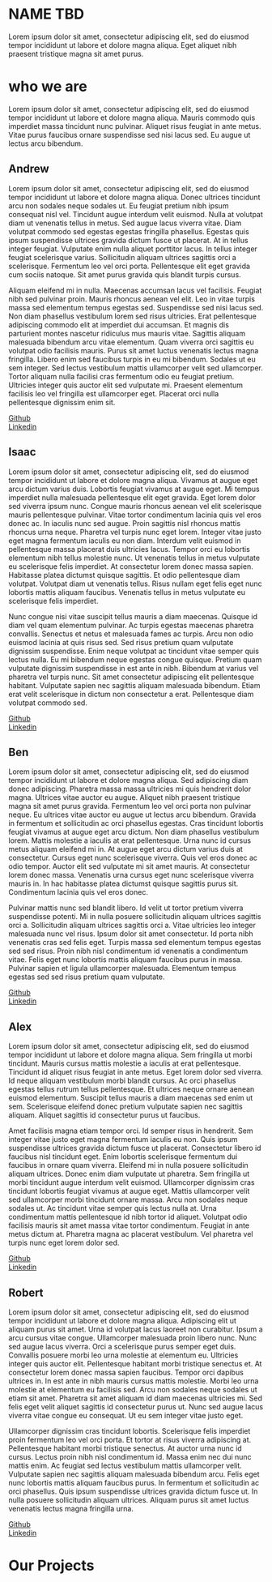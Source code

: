 # NAME TBD
Lorem ipsum dolor sit amet, consectetur adipiscing elit, sed do eiusmod tempor incididunt ut labore et dolore magna aliqua. Eget aliquet nibh praesent tristique magna sit amet purus.

# who we are 
Lorem ipsum dolor sit amet, consectetur adipiscing elit, sed do eiusmod tempor incididunt ut labore et dolore magna aliqua. Mauris commodo quis imperdiet massa tincidunt nunc pulvinar. Aliquet risus feugiat in ante metus. Vitae purus faucibus ornare suspendisse sed nisi lacus sed. Eu augue ut lectus arcu bibendum.

## Andrew
Lorem ipsum dolor sit amet, consectetur adipiscing elit, sed do eiusmod tempor incididunt ut labore et dolore magna aliqua. Donec ultrices tincidunt arcu non sodales neque sodales ut. Eu feugiat pretium nibh ipsum consequat nisl vel. Tincidunt augue interdum velit euismod. Nulla at volutpat diam ut venenatis tellus in metus. Sed augue lacus viverra vitae. Diam volutpat commodo sed egestas egestas fringilla phasellus. Egestas quis ipsum suspendisse ultrices gravida dictum fusce ut placerat. At in tellus integer feugiat. Vulputate enim nulla aliquet porttitor lacus. In tellus integer feugiat scelerisque varius. Sollicitudin aliquam ultrices sagittis orci a scelerisque. Fermentum leo vel orci porta. Pellentesque elit eget gravida cum sociis natoque. Sit amet purus gravida quis blandit turpis cursus.

Aliquam eleifend mi in nulla. Maecenas accumsan lacus vel facilisis. Feugiat nibh sed pulvinar proin. Mauris rhoncus aenean vel elit. Leo in vitae turpis massa sed elementum tempus egestas sed. Suspendisse sed nisi lacus sed. Non diam phasellus vestibulum lorem sed risus ultricies. Erat pellentesque adipiscing commodo elit at imperdiet dui accumsan. Et magnis dis parturient montes nascetur ridiculus mus mauris vitae. Sagittis aliquam malesuada bibendum arcu vitae elementum. Quam viverra orci sagittis eu volutpat odio facilisis mauris. Purus sit amet luctus venenatis lectus magna fringilla. Libero enim sed faucibus turpis in eu mi bibendum. Sodales ut eu sem integer. Sed lectus vestibulum mattis ullamcorper velit sed ullamcorper. Tortor aliquam nulla facilisi cras fermentum odio eu feugiat pretium. Ultricies integer quis auctor elit sed vulputate mi. Praesent elementum facilisis leo vel fringilla est ullamcorper eget. Placerat orci nulla pellentesque dignissim enim sit.

[Github](https://github.com/i0dev)  
[Linkedin](https://www.linkedin.com/in/andrewomagnuson/)

## Isaac
Lorem ipsum dolor sit amet, consectetur adipiscing elit, sed do eiusmod tempor incididunt ut labore et dolore magna aliqua. Vivamus at augue eget arcu dictum varius duis. Lobortis feugiat vivamus at augue eget. Mi tempus imperdiet nulla malesuada pellentesque elit eget gravida. Eget lorem dolor sed viverra ipsum nunc. Congue mauris rhoncus aenean vel elit scelerisque mauris pellentesque pulvinar. Vitae tortor condimentum lacinia quis vel eros donec ac. In iaculis nunc sed augue. Proin sagittis nisl rhoncus mattis rhoncus urna neque. Pharetra vel turpis nunc eget lorem. Integer vitae justo eget magna fermentum iaculis eu non diam. Interdum velit euismod in pellentesque massa placerat duis ultricies lacus. Tempor orci eu lobortis elementum nibh tellus molestie nunc. Ut venenatis tellus in metus vulputate eu scelerisque felis imperdiet. At consectetur lorem donec massa sapien. Habitasse platea dictumst quisque sagittis. Et odio pellentesque diam volutpat. Volutpat diam ut venenatis tellus. Risus nullam eget felis eget nunc lobortis mattis aliquam faucibus. Venenatis tellus in metus vulputate eu scelerisque felis imperdiet.

Nunc congue nisi vitae suscipit tellus mauris a diam maecenas. Quisque id diam vel quam elementum pulvinar. Ac turpis egestas maecenas pharetra convallis. Senectus et netus et malesuada fames ac turpis. Arcu non odio euismod lacinia at quis risus sed. Sed risus pretium quam vulputate dignissim suspendisse. Enim neque volutpat ac tincidunt vitae semper quis lectus nulla. Eu mi bibendum neque egestas congue quisque. Pretium quam vulputate dignissim suspendisse in est ante in nibh. Bibendum at varius vel pharetra vel turpis nunc. Sit amet consectetur adipiscing elit pellentesque habitant. Vulputate sapien nec sagittis aliquam malesuada bibendum. Etiam erat velit scelerisque in dictum non consectetur a erat. Pellentesque diam volutpat commodo sed.

[Github](https://github.com/isaac-berlin)  
[Linkedin](https://www.linkedin.com/in/isaac-berlin/)

## Ben
Lorem ipsum dolor sit amet, consectetur adipiscing elit, sed do eiusmod tempor incididunt ut labore et dolore magna aliqua. Sed adipiscing diam donec adipiscing. Pharetra massa massa ultricies mi quis hendrerit dolor magna. Ultrices vitae auctor eu augue. Aliquet nibh praesent tristique magna sit amet purus gravida. Fermentum leo vel orci porta non pulvinar neque. Eu ultrices vitae auctor eu augue ut lectus arcu bibendum. Gravida in fermentum et sollicitudin ac orci phasellus egestas. Cras tincidunt lobortis feugiat vivamus at augue eget arcu dictum. Non diam phasellus vestibulum lorem. Mattis molestie a iaculis at erat pellentesque. Urna nunc id cursus metus aliquam eleifend mi in. At augue eget arcu dictum varius duis at consectetur. Cursus eget nunc scelerisque viverra. Quis vel eros donec ac odio tempor. Auctor elit sed vulputate mi sit amet mauris. At consectetur lorem donec massa. Venenatis urna cursus eget nunc scelerisque viverra mauris in. In hac habitasse platea dictumst quisque sagittis purus sit. Condimentum lacinia quis vel eros donec.

Pulvinar mattis nunc sed blandit libero. Id velit ut tortor pretium viverra suspendisse potenti. Mi in nulla posuere sollicitudin aliquam ultrices sagittis orci a. Sollicitudin aliquam ultrices sagittis orci a. Vitae ultricies leo integer malesuada nunc vel risus. Ipsum dolor sit amet consectetur. Id porta nibh venenatis cras sed felis eget. Turpis massa sed elementum tempus egestas sed sed risus. Proin nibh nisl condimentum id venenatis a condimentum vitae. Felis eget nunc lobortis mattis aliquam faucibus purus in massa. Pulvinar sapien et ligula ullamcorper malesuada. Elementum tempus egestas sed sed risus pretium quam vulputate.

[Github](https://github.com/BenjaminLindeen)  
[Linkedin](https://www.linkedin.com/in/benjaminlindeen/)

## Alex
Lorem ipsum dolor sit amet, consectetur adipiscing elit, sed do eiusmod tempor incididunt ut labore et dolore magna aliqua. Sem fringilla ut morbi tincidunt. Mauris cursus mattis molestie a iaculis at erat pellentesque. Tincidunt id aliquet risus feugiat in ante metus. Eget lorem dolor sed viverra. Id neque aliquam vestibulum morbi blandit cursus. Ac orci phasellus egestas tellus rutrum tellus pellentesque. Et ultrices neque ornare aenean euismod elementum. Suscipit tellus mauris a diam maecenas sed enim ut sem. Scelerisque eleifend donec pretium vulputate sapien nec sagittis aliquam. Aliquet sagittis id consectetur purus ut faucibus.

Amet facilisis magna etiam tempor orci. Id semper risus in hendrerit. Sem integer vitae justo eget magna fermentum iaculis eu non. Quis ipsum suspendisse ultrices gravida dictum fusce ut placerat. Consectetur libero id faucibus nisl tincidunt eget. Enim lobortis scelerisque fermentum dui faucibus in ornare quam viverra. Eleifend mi in nulla posuere sollicitudin aliquam ultrices. Donec enim diam vulputate ut pharetra. Sem fringilla ut morbi tincidunt augue interdum velit euismod. Ullamcorper dignissim cras tincidunt lobortis feugiat vivamus at augue eget. Mattis ullamcorper velit sed ullamcorper morbi tincidunt ornare massa. Arcu non sodales neque sodales ut. Ac tincidunt vitae semper quis lectus nulla at. Urna condimentum mattis pellentesque id nibh tortor id aliquet. Volutpat odio facilisis mauris sit amet massa vitae tortor condimentum. Feugiat in ante metus dictum at. Pharetra magna ac placerat vestibulum. Vel pharetra vel turpis nunc eget lorem dolor sed.

[Github](https://github.com/alex-iliarski)  
[Linkedin](https://www.linkedin.com/in/alex-iliarski/)

## Robert
Lorem ipsum dolor sit amet, consectetur adipiscing elit, sed do eiusmod tempor incididunt ut labore et dolore magna aliqua. Adipiscing elit ut aliquam purus sit amet. Urna id volutpat lacus laoreet non curabitur. Ipsum a arcu cursus vitae congue. Ullamcorper malesuada proin libero nunc. Nunc sed augue lacus viverra. Orci a scelerisque purus semper eget duis. Convallis posuere morbi leo urna molestie at elementum eu. Ultricies integer quis auctor elit. Pellentesque habitant morbi tristique senectus et. At consectetur lorem donec massa sapien faucibus. Tempor orci dapibus ultrices in. In est ante in nibh mauris cursus mattis molestie. Morbi leo urna molestie at elementum eu facilisis sed. Arcu non sodales neque sodales ut etiam sit amet. Pharetra sit amet aliquam id diam maecenas ultricies mi. Sed felis eget velit aliquet sagittis id consectetur purus ut. Nunc sed augue lacus viverra vitae congue eu consequat. Ut eu sem integer vitae justo eget.

Ullamcorper dignissim cras tincidunt lobortis. Scelerisque felis imperdiet proin fermentum leo vel orci porta. Et tortor at risus viverra adipiscing at. Pellentesque habitant morbi tristique senectus. At auctor urna nunc id cursus. Lectus proin nibh nisl condimentum id. Massa enim nec dui nunc mattis enim. Ac feugiat sed lectus vestibulum mattis ullamcorper velit. Vulputate sapien nec sagittis aliquam malesuada bibendum arcu. Felis eget nunc lobortis mattis aliquam faucibus purus. In fermentum et sollicitudin ac orci phasellus. Quis ipsum suspendisse ultrices gravida dictum fusce ut. In nulla posuere sollicitudin aliquam ultrices. Aliquam purus sit amet luctus venenatis lectus magna fringilla urna.

[Github](https://github.com/RWang-Dev)  
[Linkedin](https://www.linkedin.com/in/rwang523/)

# Our Projects

